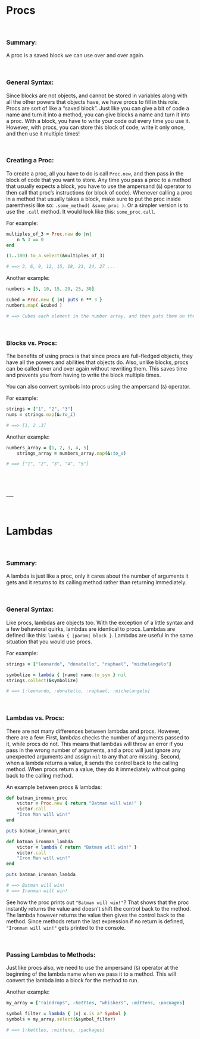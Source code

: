 # Procs

<br>

### Summary:
A proc is a saved block we can use over and over again.

<br>

### General Syntax:

Since blocks are not objects, and cannot be stored in variables along with all the other powers that objects have, we have procs to fill in this role. Procs are sort of like a “saved block”. Just like you can give a bit of code a name and turn it into a method, you can give blocks a name and turn it into a proc. With a block, you have to write your code out every time you use it. However, with procs, you can store this block of code, write it only once, and then use it multiple times!

<br>

### Creating a Proc:

To create a proc, all you have to do is call `Proc.new`, and then pass in the block of code that you want to store. Any time you pass a proc to a method that usually expects a block, you have to use the ampersand (`&`) operator to then call that proc’s instructions (or block of code). Whenever calling a proc in a method that usually takes a block, make sure to put the proc inside parenthesis like so: `.some_method( &some_proc )`. Or a simpler version is to use the `.call` method. It would look like this: `some_proc.call`.

For example:

```ruby
multiples_of_3 = Proc.new do |n|
    n % 3 == 0
end

(1..100).to_a.select(&multiples_of_3)

# ==> 3, 6, 9, 12, 15, 18, 21, 24, 27 ...
```

Another example:

```ruby
numbers = [5, 10, 15, 20, 25, 30]

cubed = Proc.new { |n| puts n ** 3 }
numbers.map( &cubed )

# ==> Cubes each element in the number array, and then puts them on the console
```

<br>

### Blocks vs. Procs:

The benefits of using procs is that since procs are full-fledged objects, they have all the powers and abilities that objects do. Also, unlike blocks, procs can be called over and over again without rewriting them. This saves time and prevents you from having to write the block multiple times.

You can also convert symbols into procs using the ampersand (`&`) operator.

For example:

```ruby
strings = ["1", "2", "3"]
nums = strings.map(&:to_i)

# ==> [1, 2 ,3]
```

Another example:

```ruby
numbers_array = [1, 2, 3, 4, 5]
    strings_array = numbers_array.map(&:to_s)

# ==> ["1", "2", "3", "4", "5"]
```

<br>
<br>
<br>
___
<br>
<br>
<br>

# Lambdas

<br>

### Summary:
A lambda is just like a proc, only it cares about the number of arguments it gets and it returns to its calling method rather than returning immediately.

<br>

### General Syntax:

Like procs, lambdas are objects too. With the exception of a little syntax and a few behavioral quirks, lambdas are identical to procs. Lambdas are defined like this: `lambda { |param| block }`. Lambdas are useful in the same situation that you would use procs.

For example:

```ruby
strings = ["leonardo", "donatello", "raphael", "michelangelo"]

symbolize = lambda { |name| name.to_sym } nil
strings.collect(&symbolize)

# ==> [:leonardo, :donatello, :raphael, :michelangelo]
```

<br>

### Lambdas vs. Procs:

There are not many differences between lambdas and procs. However, there are a few: First, lambdas checks the number of arguments passed to it, while procs do not. This means that lambdas will throw an error if you pass in the wrong number of arguments, and a proc will just ignore any unexpected arguments and assign `nil` to any that are missing. Second, when a lambda returns a value, it sends the control back to the calling method. When procs return a value, they do it immediately without going back to the calling method.

An example between procs & lambdas:

```ruby
def batman_ironman_proc
    victor = Proc.new { return "Batman will win!" }
    victor.call
    "Iron Man will win!"
end

puts batman_ironman_proc

def batman_ironman_lambda
    victor = lambda { return "Batman will win!" }
    victor.call
    "Iron Man will win!"
end

puts batman_ironman_lambda

# ==> Batman will win!
# ==> Ironman will win!
```

See how the proc prints out `"Batman will win!"`? That shows that the proc instantly returns the value and doesn’t shift the control back to the method. The lambda however returns the value then gives the control back to the method. Since methods return the last expression if no return is defined, `"Ironman will win!"` gets printed to the console.

<br>

### Passing Lambdas to Methods:

Just like procs also, we need to use the ampersand (`&`) operator at the beginning of the lambda name when we pass it to a method. This will convert the lambda into a block for the method to run.

Another example:

```ruby
my_array = ["raindrops", :kettles, "whiskers", :mittens, :packages]

symbol_filter = lambda { |x| x.is_a? Symbol }
symbols = my_array.select(&symbol_filter)

# ==> [:kettles, :mittens, :packages]
```
